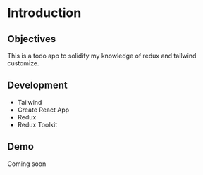 # Introduction
## Objectives
This is a todo app to solidify my knowledge of redux and tailwind customize.

## Development
- Tailwind
- Create React App
- Redux
- Redux Toolkit

## Demo
Coming soon